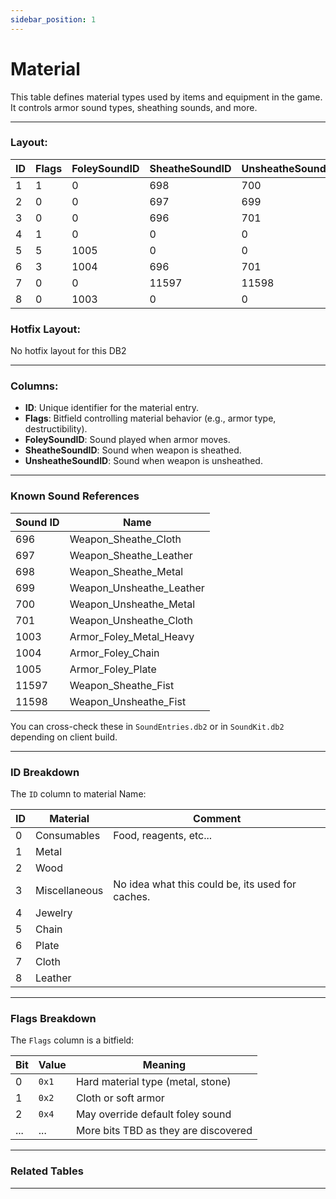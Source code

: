 ```yaml
---
sidebar_position: 1
---
```


# Material

This table defines material types used by items and equipment in the game. It controls armor sound types, sheathing sounds, and more.

---

### Layout:

| ID | Flags | FoleySoundID | SheatheSoundID | UnsheatheSoundID |
|---|---|---|---|---|
| 1 | 1 | 0 | 698 | 700 |
| 2 | 0 | 0 | 697 | 699 |
| 3 | 0 | 0 | 696 | 701 |
| 4 | 1 | 0 | 0 | 0 |
| 5 | 5 | 1005 | 0 | 0 |
| 6 | 3 | 1004 | 696 | 701 |
| 7 | 0 | 0 | 11597 | 11598 |
| 8 | 0 | 1003 | 0 | 0 |


### Hotfix Layout:
No hotfix layout for this DB2

---

### Columns:

- **ID**: Unique identifier for the material entry.
- **Flags**: Bitfield controlling material behavior (e.g., armor type, destructibility).
- **FoleySoundID**: Sound played when armor moves.
- **SheatheSoundID**: Sound when weapon is sheathed.
- **UnsheatheSoundID**: Sound when weapon is unsheathed.

---

### Known Sound References

| Sound ID | Name |
|----------|------|
| 696 | Weapon_Sheathe_Cloth |
| 697 | Weapon_Sheathe_Leather |
| 698 | Weapon_Sheathe_Metal |
| 699 | Weapon_Unsheathe_Leather |
| 700 | Weapon_Unsheathe_Metal |
| 701 | Weapon_Unsheathe_Cloth |
| 1003 | Armor_Foley_Metal_Heavy |
| 1004 | Armor_Foley_Chain |
| 1005 | Armor_Foley_Plate |
| 11597 | Weapon_Sheathe_Fist |
| 11598 | Weapon_Unsheathe_Fist |

You can cross-check these in `SoundEntries.db2` or in `SoundKit.db2` depending on client build.

---

### ID Breakdown

The `ID` column to material Name:

| ID | Material | Comment |
|-----|-------|---------|
| 0 | Consumables | Food, reagents, etc... |
| 1 | Metal |  |
| 2 | Wood | |
| 3 | Miscellaneous | No idea what this could be, its used for caches. |
| 4 | Jewelry |  |
| 5 | Chain |  |
| 6 | Plate |  |
| 7 | Cloth |  |
| 8 | Leather |  |

---


### Flags Breakdown

The `Flags` column is a bitfield:

| Bit | Value | Meaning |
|-----|-------|---------|
| 0 | `0x1` | Hard material type (metal, stone) |
| 1 | `0x2` | Cloth or soft armor |
| 2 | `0x4` | May override default foley sound |
| ... | ... | More bits TBD as they are discovered |

---



### Related Tables


---